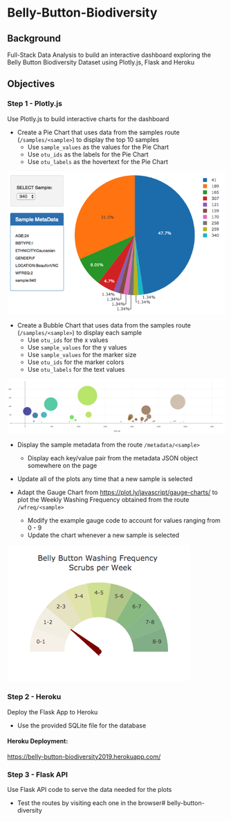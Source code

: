 # Belly-Button-Biodiversity


## Background

Full-Stack Data Analysis to build an interactive dashboard exploring the Belly Button Biodiversity Dataset using Plotly.js, Flask and Heroku


## Objectives

### Step 1 - Plotly.js

Use Plotly.js to build interactive charts for the dashboard

* Create a Pie Chart that uses data from the samples route (`/samples/<sample>`) to display the top 10 samples
    * Use `sample_values` as the values for the Pie Chart
    * Use `otu_ids` as the labels for the Pie Chart
    * Use `otu_labels` as the hovertext for the Pie Chart

![](Images/pie_chart.png)

* Create a Bubble Chart that uses data from the samples route (`/samples/<sample>`) to display each sample
    * Use `otu_ids` for the x values
    * Use `sample_values` for the y values
    * Use `sample_values` for the marker size
    * Use `otu_ids` for the marker colors
    * Use `otu_labels` for the text values

![](Images/bubble_chart.png)

* Display the sample metadata from the route `/metadata/<sample>`
    * Display each key/value pair from the metadata JSON object somewhere on the page

* Update all of the plots any time that a new sample is selected

* Adapt the Gauge Chart from <https://plot.ly/javascript/gauge-charts/> to plot the Weekly Washing Frequency obtained from the route `/wfreq/<sample>`
    * Modify the example gauge code to account for values ranging from 0 - 9
    * Update the chart whenever a new sample is selected

![](Images/wash_frequency.png)


### Step 2 - Heroku

Deploy the Flask App to Heroku

* Use the provided SQLite file for the database

#### Heroku Deployment:
https://belly-button-biodiversity2019.herokuapp.com/


### Step 3 - Flask API

Use Flask API code to serve the data needed for the plots

* Test the routes by visiting each one in the browser# belly-button-diversity

